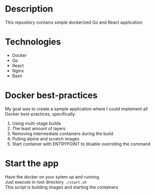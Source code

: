 # Description
This repository contains simple dockerized Go and React application

# Technologies 
- Docker
- Go
- React
- Nginx
- Bash

# Docker best-practices
My goal was to create a sample application where I could implement all Docker best-practices, specifically:
1. Using multi-stage builds
2. The least amount of layers
3. Removing intermediate containers during the build
4. Pulling alpine and scratch images
5. Start container with ENTRYPOINT to disable overriding the command

# Start the app
Have the docker on your sytem up and running <br>
Just execute in root directory `./start.sh` <br>
This script is building images and starting the containers
